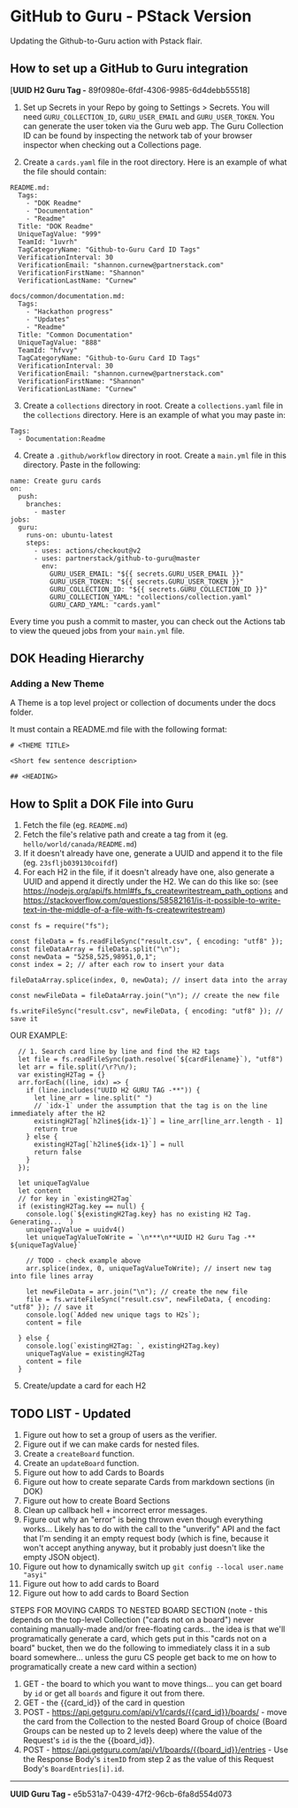 # GitHub to Guru - PStack Version
Updating the Github-to-Guru action with Pstack flair.

## How to set up a GitHub to Guru integration
[**UUID H2 Guru Tag -** 89f0980e-6fdf-4306-9985-6d4debb55518]


1. Set up Secrets in your Repo by going to Settings > Secrets. You will need `GURU_COLLECTION_ID`, `GURU_USER_EMAIL` and `GURU_USER_TOKEN`. You can generate the user token via the Guru web app. The Guru Collection ID can be found by inspecting the network tab of your browser inspector when checking out a Collections page.

2. Create a `cards.yaml` file in the root directory. Here is an example of what the file should contain:
```
README.md:
  Tags:
    - "DOK Readme"
    - "Documentation"
    - "Readme"
  Title: "DOK Readme"
  UniqueTagValue: "999"
  TeamId: "1uvrh"
  TagCategoryName: "Github-to-Guru Card ID Tags"
  VerificationInterval: 30
  VerificationEmail: "shannon.curnew@partnerstack.com"
  VerificationFirstName: "Shannon"
  VerificationLastName: "Curnew"

docs/common/documentation.md:
  Tags:
    - "Hackathon progress"
    - "Updates"
    - "Readme"
  Title: "Common Documentation"
  UniqueTagValue: "888"
  TeamId: "hfvvy"
  TagCategoryName: "Github-to-Guru Card ID Tags"
  VerificationInterval: 30
  VerificationEmail: "shannon.curnew@partnerstack.com"
  VerificationFirstName: "Shannon"
  VerificationLastName: "Curnew"

```

3. Create a `collections` directory in root. Create a `collections.yaml` file in the `collections` directory. Here is an example of what you may paste in:
```
Tags:
  - Documentation:Readme
```

4. Create a `.github/workflow` directory in root. Create a `main.yml` file in this directory. Paste in the following:
```
name: Create guru cards
on:
  push:
    branches:
      - master
jobs:
  guru:
    runs-on: ubuntu-latest
    steps:
      - uses: actions/checkout@v2
      - uses: partnerstack/github-to-guru@master
        env:
          GURU_USER_EMAIL: "${{ secrets.GURU_USER_EMAIL }}"
          GURU_USER_TOKEN: "${{ secrets.GURU_USER_TOKEN }}"
          GURU_COLLECTION_ID: "${{ secrets.GURU_COLLECTION_ID }}"
          GURU_COLLECTION_YAML: "collections/collection.yaml"
          GURU_CARD_YAML: "cards.yaml"
```
Every time you push a commit to master, you can check out the Actions tab to view the queued jobs from your `main.yml` file.

## DOK Heading Hierarchy
### Adding a New Theme
A Theme is a top level project or collection of documents under the docs folder.

It must contain a README.md file with the following format:
```
# <THEME TITLE>

<Short few sentence description>

## <HEADING>
```

## How to Split a DOK File into Guru
1. Fetch the file (eg. `README.md`)
2. Fetch the file's relative path and create a tag from it (eg. `hello/world/canada/README.md`)
3. If it doesn't already have one, generate a UUID and append it to the file (eg. `23sfljb039130coifdf`)
4. For each H2 in the file, if it doesn't already have one, also generate a UUID and append it directly under the H2. We can do this like so:
(see https://nodejs.org/api/fs.html#fs_fs_createwritestream_path_options and https://stackoverflow.com/questions/58582161/is-it-possible-to-write-text-in-the-middle-of-a-file-with-fs-createwritestream)
```
const fs = require("fs");

const fileData = fs.readFileSync("result.csv", { encoding: "utf8" });
const fileDataArray = fileData.split("\n");
const newData = "5258,525,98951,0,1";
const index = 2; // after each row to insert your data

fileDataArray.splice(index, 0, newData); // insert data into the array

const newFileData = fileDataArray.join("\n"); // create the new file

fs.writeFileSync("result.csv", newFileData, { encoding: "utf8" }); // save it
```

OUR EXAMPLE:
```
  // 1. Search card line by line and find the H2 tags
  let file = fs.readFileSync(path.resolve(`${cardFilename}`), "utf8")
  let arr = file.split(/\r?\n/);
  var existingH2Tag = {}
  arr.forEach((line, idx) => {
    if (line.includes("UUID H2 GURU TAG -**")) {
      let line_arr = line.split(" ")
      // `idx-1` under the assumption that the tag is on the line immediately after the H2
      existingH2Tag[`h2line${idx-1}`] = line_arr[line_arr.length - 1]
      return true
    } else {
      existingH2Tag[`h2line${idx-1}`] = null
      return false
    }
  });

  let uniqueTagValue
  let content
  // for key in `existingH2Tag`
  if (existingH2Tag.key == null) {
    console.log(`${existingH2Tag.key} has no existing H2 Tag. Generating... `)
    uniqueTagValue = uuidv4()
    let uniqueTagValueToWrite = `\n***\n**UUID H2 Guru Tag -** ${uniqueTagValue}`

    // TODO - check example above
    arr.splice(index, 0, uniqueTagValueToWrite); // insert new tag into file lines array

    let newFileData = arr.join("\n"); // create the new file
    file = fs.writeFileSync("result.csv", newFileData, { encoding: "utf8" }); // save it
    console.log(`Added new unique tags to H2s`);
    content = file

  } else {
    console.log(`existingH2Tag: `, existingH2Tag.key)
    uniqueTagValue = existingH2Tag
    content = file
  }
```
5. Create/update a card for each H2

## TODO LIST - Updated
1. Figure out how to set a group of users as the verifier.
2. Figure out if we can make cards for nested files.
3. Create a `createBoard` function.
4. Create an `updateBoard` function.
5. Figure out how to add Cards to Boards
6. Figure out how to create separate Cards from markdown sections (in DOK)
7. Figure out how to create Board Sections
8. Clean up callback hell + incorrect error messages.
9. Figure out why an "error" is being thrown even though everything works... Likely has to do with the call to the "unverify" API and the fact that I'm sending it an empty request body (which is fine, because it won't accept anything anyway, but it probably just doesn't like the empty JSON object).
10. Figure out how to dynamically switch up `git config --local user.name "asyi"`
11. Figure out how to add cards to Board
12. Figure out how to add cards to Board Section


STEPS FOR MOVING CARDS TO NESTED BOARD SECTION (note - this depends on the top-level Collection ("cards not on a board") never containing manually-made and/or free-floating cards... the idea is that we'll programatically generate a card, which gets put in this "cards not on a board" bucket, then we do the following to immediately class it in a sub board somewhere... unless the guru CS people get back to me on how to programatically create a new card within a section)
1. GET - the board to which you want to move things... you can get board by `id` or get all `boards` and figure it out from there.
2. GET - the {{card_id}} of the card in question
3. POST - https://api.getguru.com/api/v1/cards/{{card_id}}/boards/ - move the card from the Collection to the nested Board Group of choice (Board Groups can be nested up to 2 levels deep) where the value of the Request's `id` is the the {{board_id}}.
4. POST - https://api.getguru.com/api/v1/boards/{{board_id}}/entries - Use the Response Body's `itemID` from step 2 as the value of this Request Body's `BoardEntries[i].id`.

***
**UUID Guru Tag -** e5b531a7-0439-47f2-96cb-6fa8d554d073